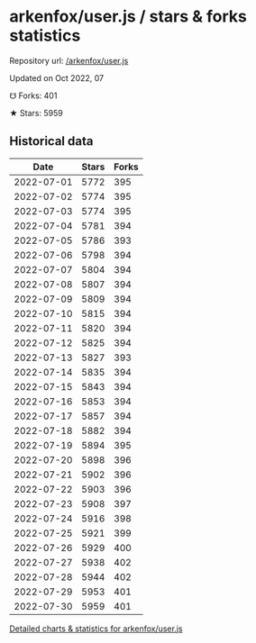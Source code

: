 # arkenfox/user.js / stars & forks statistics

Repository url: [/arkenfox/user.js](https://github.com/arkenfox/user.js)

Updated on Oct 2022, 07

☋ Forks: 401

★ Stars: 5959

## Historical data
| Date | Stars | Forks |
|------|-------|-------|
| 2022-07-01 | 5772 | 395 | 
| 2022-07-02 | 5774 | 395 | 
| 2022-07-03 | 5774 | 395 | 
| 2022-07-04 | 5781 | 394 | 
| 2022-07-05 | 5786 | 393 | 
| 2022-07-06 | 5798 | 394 | 
| 2022-07-07 | 5804 | 394 | 
| 2022-07-08 | 5807 | 394 | 
| 2022-07-09 | 5809 | 394 | 
| 2022-07-10 | 5815 | 394 | 
| 2022-07-11 | 5820 | 394 | 
| 2022-07-12 | 5825 | 394 | 
| 2022-07-13 | 5827 | 393 | 
| 2022-07-14 | 5835 | 394 | 
| 2022-07-15 | 5843 | 394 | 
| 2022-07-16 | 5853 | 394 | 
| 2022-07-17 | 5857 | 394 | 
| 2022-07-18 | 5882 | 394 | 
| 2022-07-19 | 5894 | 395 | 
| 2022-07-20 | 5898 | 396 | 
| 2022-07-21 | 5902 | 396 | 
| 2022-07-22 | 5903 | 396 | 
| 2022-07-23 | 5908 | 397 | 
| 2022-07-24 | 5916 | 398 | 
| 2022-07-25 | 5921 | 399 | 
| 2022-07-26 | 5929 | 400 | 
| 2022-07-27 | 5938 | 402 | 
| 2022-07-28 | 5944 | 402 | 
| 2022-07-29 | 5953 | 401 | 
| 2022-07-30 | 5959 | 401 | 


[Detailed charts & statistics for arkenfox/user.js](https://reviewgithub.com/rep/arkenfox/user.js)
